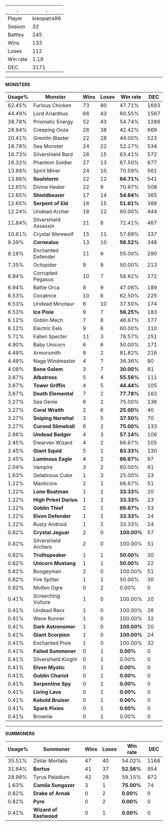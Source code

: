 .|.
|-|-
Player|kleopatra99
Season|32
Battles|245
Wins|133
Loses|112
Win rate|1.19
DEC|3171

---
**MONSTERS**

Usage%|Monster|Wins|Loses|Win rate|DEC|
-|-|-|-|-|-|
62.45%|Furious Chicken|73|80|47.71%|1693|
44.49%|Lord Arianthus|66|43|60.55%|1567|
38.78%|Prismatic Energy|52|43|54.74%|1286|
26.94%|Creeping Ooze|28|38|42.42%|669|
20.41%|Gremlin Blaster|22|28|44.00%|523|
18.78%|Sea Monster|24|22|52.17%|534|
16.73%|Silvershield Bard|26|15|63.41%|572|
16.33%|Phantom Soldier|27|13|67.50%|677|
13.88%|Spirit Miner|24|10|70.59%|561|
13.88%|**Soulstorm**|22|12|**64.71%**|541|
12.65%|Divine Healer|22|9|70.97%|508|
12.65%|**Shieldbearer**|17|14|**54.84%**|365|
12.65%|**Serpent of Eld**|16|15|**51.61%**|388|
12.24%|Undead Archer|18|12|60.00%|444|
11.84%|Silvershield Assassin|21|8|72.41%|467|
10.61%|Crystal Werewolf|15|11|57.69%|337|
9.39%|**Cornealus**|13|10|**56.52%**|348|
8.16%|Enchanted Defender|11|9|55.00%|290|
7.35%|Octopider|9|9|50.00%|213|
6.94%|Corrupted Pegasus|10|7|58.82%|272|
6.94%|Battle Orca|8|9|47.06%|189|
6.53%|Cocatrice|10|6|62.50%|225|
6.53%|Undead Minotaur|6|10|37.50%|174|
6.53%|**Ice Pixie**|9|7|**56.25%**|183|
6.12%|Goblin Mech|7|8|46.67%|177|
6.12%|Electric Eels|9|6|60.00%|210|
5.71%|Fallen Specter|11|3|78.57%|251|
4.90%|Baby Unicorn|6|6|50.00%|171|
4.49%|Armorsmith|9|2|81.82%|216|
4.49%|Naga Windmaster|4|7|36.36%|80|
4.08%|**Bone Golem**|3|7|**30.00%**|81|
3.67%|**Albatross**|5|4|**55.56%**|111|
3.67%|**Tower Griffin**|4|5|**44.44%**|105|
3.67%|**Death Elemental**|7|2|**77.78%**|163|
3.27%|Sea Genie|6|2|75.00%|136|
3.27%|**Coral Wraith**|2|6|**25.00%**|40|
3.27%|**Sniping Narwhal**|3|5|**37.50%**|70|
3.27%|**Cursed Slimeball**|6|2|**75.00%**|133|
2.86%|**Undead Badger**|4|3|**57.14%**|106|
2.45%|Dwarven Wizard|4|2|66.67%|105|
2.45%|**Giant Squid**|5|1|**83.33%**|130|
2.45%|**Luminous Eagle**|4|2|**66.67%**|97|
2.04%|Vampire|3|2|60.00%|61|
1.63%|Gelatinous Cube|1|3|25.00%|23|
1.22%|Manticore|2|1|66.67%|51|
1.22%|**Lone Boatman**|1|2|**33.33%**|20|
1.22%|**High Priest Darius**|1|2|**33.33%**|23|
1.22%|**Goblin Thief**|2|1|**66.67%**|53|
1.22%|**Elven Defender**|1|2|**33.33%**|24|
1.22%|Rusty Android|1|2|33.33%|24|
0.82%|**Crystal Jaguar**|2|0|**100.00%**|57|
0.82%|Silvershield Archers|2|0|100.00%|51|
0.82%|**Truthspeaker**|1|1|**50.00%**|30|
0.82%|**Unicorn Mustang**|1|1|**50.00%**|22|
0.82%|Boogeyman|2|0|100.00%|51|
0.82%|Fire Spitter|1|1|50.00%|30|
0.82%|Molten Ogre|0|2|0.00%|0|
0.41%|Screeching Vulture|1|0|100.00%|20|
0.41%|Undead Rexx|1|0|100.00%|26|
0.41%|Wave Runner|1|0|100.00%|32|
0.41%|**Dark Astronomer**|1|0|**100.00%**|20|
0.41%|**Giant Scorpion**|1|0|**100.00%**|24|
0.41%|Enchanted Pixie|1|0|100.00%|32|
0.41%|**Failed Summoner**|0|1|**0.00%**|0|
0.41%|Silvershield Knight|0|1|0.00%|0|
0.41%|**Elven Mystic**|0|1|**0.00%**|0|
0.41%|**Goblin Chariot**|0|1|**0.00%**|0|
0.41%|**Serpentine Spy**|0|1|**0.00%**|0|
0.41%|**Living Lava**|0|1|**0.00%**|0|
0.41%|**Kobold Bruiser**|0|1|**0.00%**|0|
0.41%|**Spark Pixies**|0|1|**0.00%**|0|
0.41%|Brownie|0|1|0.00%|0|

---
**SUMMONERS**

Usage%|Summoner|Wins|Loses|Win rate|DEC|
-|-|-|-|-|-|
35.51%|Zintar Mortalis|47|40|54.02%|1168|
31.84%|**Bortus**|41|37|**52.56%**|954|
28.98%|Tyrus Paladium|42|29|59.15%|972|
1.63%|**Camila Sungazer**|3|1|**75.00%**|74|
0.82%|**Drake of Arnak**|0|2|**0.00%**|0|
0.82%|**Pyre**|0|2|**0.00%**|0|
0.41%|**Wizard of Eastwood**|0|1|**0.00%**|0|
